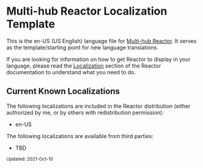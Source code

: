 # Multi-hub Reactor Localization Template

This is the en-US (US English) language file for [Multi-hub Reactor](https://reactor.toggledbits.com/docs). It serves as the template/starting point for new language translations.

If you are looking for information on how to get Reactor to display in your language, please read the [Localization](https://reactor.toggledbits.com/docs/Localization/) section of the Reactor documentation to understand what you need to do.

## Current Known Localizations

The following localizations are included in the Reactor distribution (either authorized by me, or by others with redistribution permission):

* en-US

The following localizations are available from third parties:

* TBD

<small>Updated: 2021-Oct-10</small>
